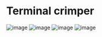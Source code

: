 # Terminal crimper
![image](https://user-images.githubusercontent.com/45313904/126870577-fbe723b1-564b-4133-937a-529958c14a15.png)
![image](https://user-images.githubusercontent.com/45313904/126870594-a22d6163-c38e-4c39-a7ce-e56e6875be4b.png)
![image](https://user-images.githubusercontent.com/45313904/126870603-74a5b8f3-303f-4e32-9d3d-25844ee31320.png)
![image](https://user-images.githubusercontent.com/45313904/126870647-f011cab0-4bd5-4777-ae06-d3feef11b1e0.png)

